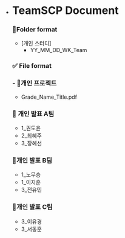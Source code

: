 - # TeamSCP Document


  ### 📁Folder format

  - [개인 스터디]
      - YY_MM_DD_WK_Team
  ### ✅ File format

  ### - 📕개인 프로젝트
   - Grade_Name_Title.pdf 

  ### 📙 개인 발표 A팀
  - 1_권도윤
  - 2_최혜주
  - 3_장혜선
 
  ### 📙개인 발표 B팀
  - 1_노무승
  - 1_이지훈
  - 3_전유민

  ### 📙개인 발표 C팀
  - 3_이유경
  - 3_서동훈
